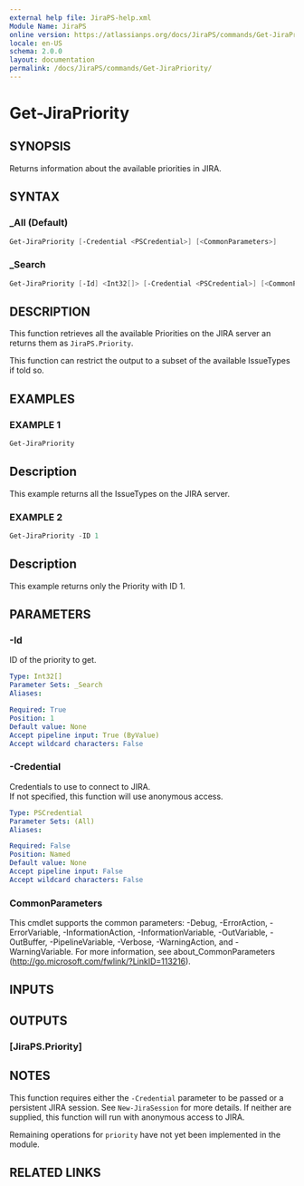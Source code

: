 ```yaml
---
external help file: JiraPS-help.xml
Module Name: JiraPS
online version: https://atlassianps.org/docs/JiraPS/commands/Get-JiraPriority/
locale: en-US
schema: 2.0.0
layout: documentation
permalink: /docs/JiraPS/commands/Get-JiraPriority/
---
```

# Get-JiraPriority

## SYNOPSIS

Returns information about the available priorities in JIRA.

## SYNTAX

### _All (Default)

```powershell
Get-JiraPriority [-Credential <PSCredential>] [<CommonParameters>]
```

### _Search

```powershell
Get-JiraPriority [-Id] <Int32[]> [-Credential <PSCredential>] [<CommonParameters>]
```

## DESCRIPTION

This function retrieves all the available Priorities on the JIRA server an returns them as `JiraPS.Priority`.

This function can restrict the output to a subset of the available IssueTypes if told so.

## EXAMPLES

### EXAMPLE 1

```powershell
Get-JiraPriority
```

Description  
 -----------  
This example returns all the IssueTypes on the JIRA server.

### EXAMPLE 2

```powershell
Get-JiraPriority -ID 1
```

Description  
 -----------  
This example returns only the Priority with ID 1.

## PARAMETERS

### -Id

ID of the priority to get.

```yaml
Type: Int32[]
Parameter Sets: _Search
Aliases:

Required: True
Position: 1
Default value: None
Accept pipeline input: True (ByValue)
Accept wildcard characters: False
```

### -Credential

Credentials to use to connect to JIRA.  
If not specified, this function will use anonymous access.

```yaml
Type: PSCredential
Parameter Sets: (All)
Aliases:

Required: False
Position: Named
Default value: None
Accept pipeline input: False
Accept wildcard characters: False
```

### CommonParameters

This cmdlet supports the common parameters: -Debug, -ErrorAction, -ErrorVariable, -InformationAction, -InformationVariable, -OutVariable, -OutBuffer, -PipelineVariable, -Verbose, -WarningAction, and -WarningVariable.
For more information, see about_CommonParameters (http://go.microsoft.com/fwlink/?LinkID=113216).

## INPUTS

## OUTPUTS

### [JiraPS.Priority]

## NOTES

This function requires either the `-Credential` parameter to be passed or a persistent JIRA session.
See `New-JiraSession` for more details.
If neither are supplied, this function will run with anonymous access to JIRA.

Remaining operations for `priority` have not yet been implemented in the module.

## RELATED LINKS
